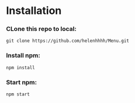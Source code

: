 # Installation

### CLone this repo to local:
```
git clone https://github.com/helenhhhh/Menu.git
```

### Install npm:
```
npm install
```

### Start npm:
```
npm start
```
